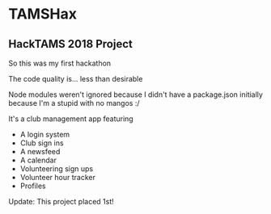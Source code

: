 # TAMSHax
## HackTAMS 2018 Project

So this was my first hackathon

The code quality is... less than desirable

Node modules weren't ignored because I didn't have a package.json initially because I'm a stupid with no mangos :/

It's a club management app featuring
- A login system
- Club sign ins
- A newsfeed
- A calendar
- Volunteering sign ups
- Volunteer hour tracker
- Profiles

Update: This project placed 1st!
